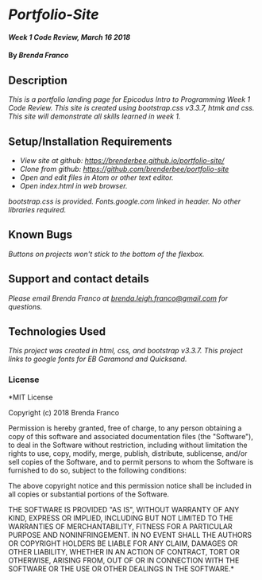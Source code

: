 # _Portfolio-Site_

#### _Week 1 Code Review, March 16 2018_

#### By _**Brenda Franco**_

## Description

_This is a portfolio landing page for Epicodus Intro to Programming Week 1 Code Review. This site is created using bootstrap.css v3.3.7, htmk and css. This site will demonstrate all skills learned in week 1._

## Setup/Installation Requirements
* _View site at github: https://brenderbee.github.io/portfolio-site/_
* _Clone from github: https://github.com/brenderbee/portfolio-site_
* _Open and edit files in Atom or other text editor._
* _Open index.html in web browser._

_bootstrap.css is provided. Fonts.google.com linked in header. No other libraries required._

## Known Bugs

_Buttons on projects won't stick to the bottom of the flexbox._

## Support and contact details

_Please email Brenda Franco at brenda.leigh.franco@gmail.com for questions._

## Technologies Used

_This project was created in html, css, and bootstrap v3.3.7._
_This project links to google fonts for EB Garamond and Quicksand._

### License

*MIT License

Copyright (c) 2018 Brenda Franco

Permission is hereby granted, free of charge, to any person obtaining a copy
of this software and associated documentation files (the "Software"), to deal
in the Software without restriction, including without limitation the rights
to use, copy, modify, merge, publish, distribute, sublicense, and/or sell
copies of the Software, and to permit persons to whom the Software is
furnished to do so, subject to the following conditions:

The above copyright notice and this permission notice shall be included in all
copies or substantial portions of the Software.

THE SOFTWARE IS PROVIDED "AS IS", WITHOUT WARRANTY OF ANY KIND, EXPRESS OR
IMPLIED, INCLUDING BUT NOT LIMITED TO THE WARRANTIES OF MERCHANTABILITY,
FITNESS FOR A PARTICULAR PURPOSE AND NONINFRINGEMENT. IN NO EVENT SHALL THE
AUTHORS OR COPYRIGHT HOLDERS BE LIABLE FOR ANY CLAIM, DAMAGES OR OTHER
LIABILITY, WHETHER IN AN ACTION OF CONTRACT, TORT OR OTHERWISE, ARISING FROM,
OUT OF OR IN CONNECTION WITH THE SOFTWARE OR THE USE OR OTHER DEALINGS IN THE
SOFTWARE.*

